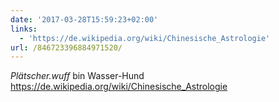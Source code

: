 ```yaml
---
date: '2017-03-28T15:59:23+02:00'
links:
  - 'https://de.wikipedia.org/wiki/Chinesische_Astrologie'
url: /846723396884971520/
---
```

*Plätscher.wuff* bin Wasser-Hund https://de.wikipedia.org/wiki/Chinesische_Astrologie
